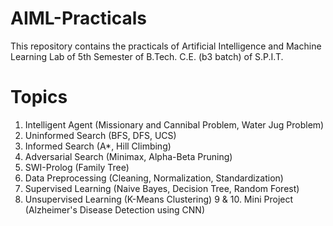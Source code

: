# AIML-Practicals
This repository contains the practicals of Artificial Intelligence and Machine Learning Lab of 5th Semester of B.Tech. C.E. (b3 batch) of S.P.I.T.

# Topics
1. Intelligent Agent (Missionary and Cannibal Problem, Water Jug Problem)
2. Uninformed Search (BFS, DFS, UCS)
3. Informed Search (A*, Hill Climbing)
4. Adversarial Search (Minimax, Alpha-Beta Pruning)
5. SWI-Prolog (Family Tree)
6. Data Preprocessing (Cleaning, Normalization, Standardization)
7. Supervised Learning (Naive Bayes, Decision Tree, Random Forest)
8. Unsupervised Learning (K-Means Clustering)
9 & 10. Mini Project (Alzheimer's Disease Detection using CNN)